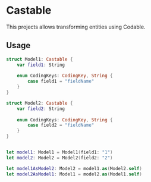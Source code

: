 # Castable

This projects allows transforming entities using Codable.

## Usage

```swift
struct Model1: Castable {
    var field1: String
    
    enum CodingKeys: CodingKey, String {
        case field1 = "fieldName"
    }
}

struct Model2: Castable {
    var field2: String
    
    enum CodingKeys: CodingKey, String {
        case field2 = "fieldName"
    }
}


let model1: Model1 = Model1(field1: "1")
let model2: Model2 = Model2(field2: "2")

let model1AsModel2: Model2 = model1.as(Model2.self)
let model2AsModel1: Model1 = model2.as(Model1.self)
```
